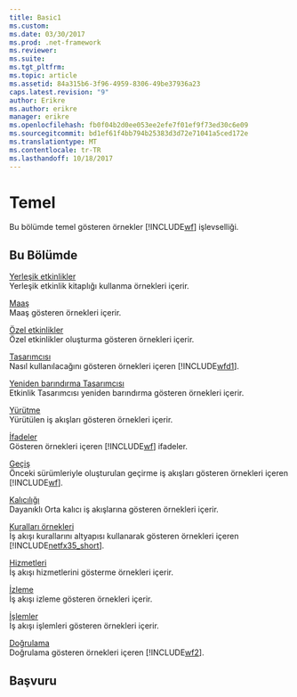 ```yaml
---
title: Basic1
ms.custom: 
ms.date: 03/30/2017
ms.prod: .net-framework
ms.reviewer: 
ms.suite: 
ms.tgt_pltfrm: 
ms.topic: article
ms.assetid: 84a315b6-3f96-4959-8306-49be37936a23
caps.latest.revision: "9"
author: Erikre
ms.author: erikre
manager: erikre
ms.openlocfilehash: fb0f04b2d0ee053ee2efe7f01ef9f73ed30c6e09
ms.sourcegitcommit: bd1ef61f4bb794b25383d3d72e71041a5ced172e
ms.translationtype: MT
ms.contentlocale: tr-TR
ms.lasthandoff: 10/18/2017
---
```

# <a name="basic"></a>Temel
Bu bölümde temel gösteren örnekler [!INCLUDE[wf](../../../../includes/wf-md.md)] işlevselliği.  
  
## <a name="in-this-section"></a>Bu Bölümde  
 [Yerleşik etkinlikler](../../../../docs/framework/windows-workflow-foundation/samples/built-in-activities.md)  
 Yerleşik etkinlik kitaplığı kullanma örnekleri içerir.  
  
 [Maaş](../../../../docs/framework/windows-workflow-foundation/samples/compensation-samples.md)  
 Maaş gösteren örnekleri içerir.  
  
 [Özel etkinlikler](../../../../docs/framework/windows-workflow-foundation/samples/custom-activities.md)  
 Özel etkinlikler oluşturma gösteren örnekleri içerir.  
  
 [Tasarımcısı](../../../../docs/framework/windows-workflow-foundation/samples/designer.md)  
 Nasıl kullanılacağını gösteren örnekleri içeren [!INCLUDE[wfd1](../../../../includes/wfd1-md.md)].  
  
 [Yeniden barındırma Tasarımcısı](../../../../docs/framework/windows-workflow-foundation/samples/designer-rehosting.md)  
 Etkinlik Tasarımcısı yeniden barındırma gösteren örnekleri içerir.  
  
 [Yürütme](../../../../docs/framework/windows-workflow-foundation/samples/execution.md)  
 Yürütülen iş akışları gösteren örnekleri içerir.  
  
 [İfadeler](../../../../docs/framework/windows-workflow-foundation/samples/expressions.md)  
 Gösteren örnekleri içeren [!INCLUDE[wf](../../../../includes/wf-md.md)] ifadeler.  
  
 [Geçiş](../../../../docs/framework/windows-workflow-foundation/samples/migration.md)  
 Önceki sürümleriyle oluşturulan geçirme iş akışları gösteren örnekleri içeren [!INCLUDE[wf](../../../../includes/wf-md.md)].  
  
 [Kalıcılığı](../../../../docs/framework/windows-workflow-foundation/samples/persistence.md)  
 Dayanıklı Orta kalıcı iş akışlarına gösteren örnekleri içerir.  
  
 [Kuralları örnekleri](../../../../docs/framework/windows-workflow-foundation/samples/rules-samples.md)  
 İş akışı kurallarını altyapısı kullanarak gösteren örnekleri içeren [!INCLUDE[netfx35_short](../../../../includes/netfx35-short-md.md)].  
  
 [Hizmetleri](../../../../docs/framework/windows-workflow-foundation/samples/services.md)  
 İş akışı hizmetlerini gösterme örnekleri içerir.  
  
 [İzleme](../../../../docs/framework/windows-workflow-foundation/samples/tracking.md)  
 İş akışı izleme gösteren örnekleri içerir.  
  
 [İşlemler](../../../../docs/framework/windows-workflow-foundation/samples/transactions.md)  
 İş akışı işlemleri gösteren örnekleri içerir.  
  
 [Doğrulama](../../../../docs/framework/windows-workflow-foundation/samples/validation.md)  
 Doğrulama gösteren örnekleri içeren [!INCLUDE[wf2](../../../../includes/wf2-md.md)].  
  
## <a name="reference"></a>Başvuru
